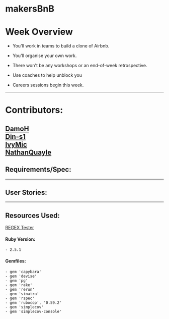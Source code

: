 # makersBnB

# Week Overview

  -  You'll work in teams to build a clone of Airbnb.

  -  You'll organise your own work.

  -  There won't be any workshops or an end-of-week retrospective.

  -  Use coaches to help unblock you

  -  Careers sessions begin this week.

---
# Contributors:
  [DamoH](https://github.com/DamoH) <br/>
  [Din-s1](https://github.com/Din-s1) <br/>
  [IvyMic](https://github.com/IvyMic) <br/>
  [NathanQuayle](https://github.com/NathanQuayle) <br/>
---
## Requirements/Spec:


---
## User Stories:

---
## Resources Used:
  [REGEX Tester](https://regexr.com/)

  #### Ruby Version:
    - 2.5.1

  #### Gemfiles:
    - gem 'capybara'
    - gem 'devise'
    - gem 'pg'
    - gem 'rake'
    - gem 'rerun'
    - gem 'sinatra'
    - gem 'rspec'
    - gem 'rubocop', '0.59.2'
    - gem 'simplecov'
    - gem 'simplecov-console'
